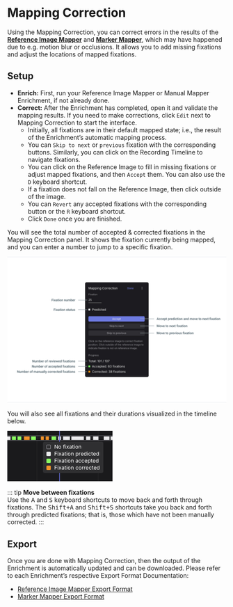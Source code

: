 # Mapping Correction

<Youtube src="WcCwCVo1_lg"/>

Using the Mapping Correction, you can correct errors in the results of the [**Reference Image Mapper**](/pupil-cloud/enrichments/reference-image-mapper/) and [**Marker Mapper**](/pupil-cloud/enrichments/marker-mapper/), which may have happened due to e.g. motion blur or occlusions.
It allows you to add missing fixations and adjust the locations of mapped fixations.

## Setup

- **Enrich:** First, run your Reference Image Mapper or Manual Mapper Enrichment, if not already done.
- **Correct:** After the Enrichment has completed, open it and validate the mapping results. If you need to make corrections, click `Edit` next to Mapping Correction to start the interface.
  - Initially, all fixations are in their default mapped state; i.e., the result of the Enrichment’s automatic mapping process.
  - You can `Skip to next` or `previous` fixation with the corresponding buttons. Similarly, you can click on the Recording Timeline to navigate fixations.
  - You can click on the Reference Image to fill in missing fixations or adjust mapped fixations, and then `Accept` them. You can also use the `D` keyboard shortcut.
  - If a fixation does not fall on the Reference Image, then click outside of the image.
  - You can `Revert` any accepted fixations with the corresponding button or the `R` keyboard shortcut.
  - Click `Done` once you are finished.

You will see the total number of accepted & corrected fixations in the Mapping Correction panel. It shows the fixation 
currently being mapped, and you can enter a number to jump to a specific fixation.

![Mapping correction image one](./image_1_correction.png)

You will also see all fixations and their durations visualized in the timeline below.

![Mapping correction image two](./image_2_correction.png)

::: tip
**Move between fixations**<br>
Use the <kbd>A</kbd> and <kbd>S</kbd> keyboard shortcuts to move back and forth through fixations. The <kbd>Shift+A</kbd> and <kbd>Shift+S</kbd> shortcuts take you back and forth through predicted fixations; that is, those which have not been manually corrected.
:::

## Export

Once you are done with Mapping Correction, then the output of the Enrichment is automatically updated and can be downloaded. Please refer to each Enrichment’s respective Export Format Documentation:

- [Reference Image Mapper Export Format](/pupil-cloud/enrichments/reference-image-mapper/#export-format)
- [Marker Mapper Export Format](/pupil-cloud/enrichments/marker-mapper/#export-format)
